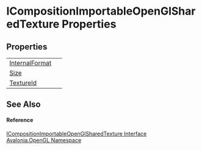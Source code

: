 # ICompositionImportableOpenGlSharedTexture Properties




## Properties
<table>
<tr>
<td><a href="P_Avalonia_OpenGL_ICompositionImportableOpenGlSharedTexture_InternalFormat">InternalFormat</a></td>
<td> </td>
</tr>
<tr>
<td><a href="P_Avalonia_OpenGL_ICompositionImportableOpenGlSharedTexture_Size">Size</a></td>
<td> </td>
</tr>
<tr>
<td><a href="P_Avalonia_OpenGL_ICompositionImportableOpenGlSharedTexture_TextureId">TextureId</a></td>
<td> </td>
</tr>
</table>

## See Also


#### Reference
<a href="T_Avalonia_OpenGL_ICompositionImportableOpenGlSharedTexture">ICompositionImportableOpenGlSharedTexture Interface</a>  
<a href="N_Avalonia_OpenGL">Avalonia.OpenGL Namespace</a>  
